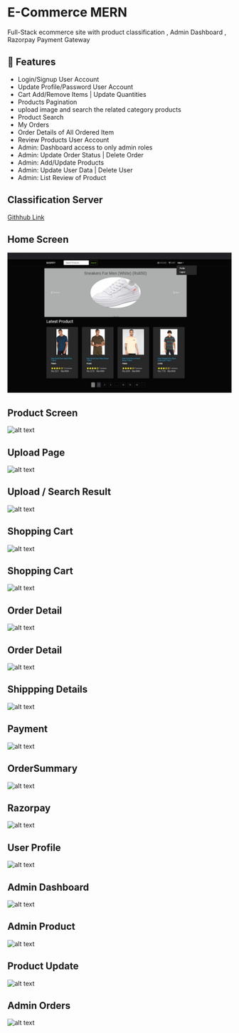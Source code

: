 # E-Commerce MERN
Full-Stack ecommerce site with product classification , Admin Dashboard , Razorpay Payment Gateway

## 🚀 Features
- Login/Signup User Account
- Update Profile/Password User Account
- Cart Add/Remove Items | Update Quantities
- Products Pagination 
- upload image and search the related category products
- Product Search
- My Orders 
- Order Details of All Ordered Item
- Review Products User Account
- Admin: Dashboard access to only admin roles
- Admin: Update Order Status | Delete Order
- Admin: Add/Update Products
- Admin: Update User Data | Delete User
- Admin: List Review of Product

## Classification Server
[Githhub Link](https://github.com/KhushiSahoo/Fashion-Classification2)


## Home Screen
![alt text](https://github.com/KhushiSahoo/Amazon-E-Commerce/blob/main/frontend/public/images/homeScreen.jpg)

## Product Screen
![alt text](https://github.com/KhushiSahoo/Amazon-E-Commerce/frontend/public/images/productScreen.jpg?raw=true)

## Upload Page
![alt text](https://github.com/KhushiSahoo/Amazon-E-Commerce/tree/main/frontend/public/images/classification.jpg?raw=true)

## Upload / Search Result
![alt text](https://github.com/KhushiSahoo/Amazon-E-Commerce/tree/main/frontend/public/images/classificationResult.jpg?raw=true)

## Shopping Cart
![alt text](https://github.com/KhushiSahoo/Amazon-E-Commerce/tree/main/frontend/public/images/shoppingCart.jpg?raw=true)

## Shopping Cart
![alt text](https://github.com/KhushiSahoo/Amazon-E-Commerce/tree/main/frontend/public/images/shoppingCart.jpg?raw=true)

## Order Detail
![alt text](https://github.com/KhushiSahoo/Amazon-E-Commerce/tree/main/frontend/public/images/orderDetail.jpg?raw=true)

## Order Detail
![alt text](https://github.com/KhushiSahoo/Amazon-E-Commerce/tree/main/frontend/public/images/orderDetail.jpg?raw=true)

## Shippping Details
![alt text](https://github.com/KhushiSahoo/Amazon-E-Commerce/tree/main/frontend/public/images/shipping.jpg?raw=true)

## Payment
![alt text](https://github.com/KhushiSahoo/Amazon-E-Commerce/tree/main/frontend/public/images/payment.jpg?raw=true)

## OrderSummary
![alt text](https://github.com/KhushiSahoo/Amazon-E-Commerce/tree/main/frontend/public/images/orderSummary.jpg?raw=true)

## Razorpay
![alt text](https://github.com/KhushiSahoo/Amazon-E-Commerce/tree/main/frontend/public/images/Razorpay.jpg?raw=true)

## User Profile
![alt text](https://github.com/KhushiSahoo/Amazon-E-Commerce/tree/main/frontend/public/images/userProfile.jpg?raw=true)

## Admin Dashboard
![alt text](https://github.com/KhushiSahoo/Amazon-E-Commerce/tree/main/frontend/public/images/admindashboard.jpg?raw=true)

## Admin Product
![alt text](https://github.com/KhushiSahoo/Amazon-E-Commerce/tree/main/frontend/public/images/adminProduct.jpg?raw=true)

## Product Update
![alt text](https://github.com/KhushiSahoo/Amazon-E-Commerce/tree/main/frontend/public/images/productUpdate.jpg?raw=true)

## Admin Orders
![alt text](https://github.com/KhushiSahoo/Amazon-E-Commerce/tree/main/frontend/public/images/adminOrders.jpg?raw=true)



